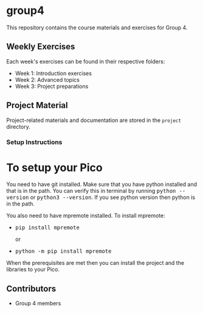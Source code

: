 # group4

This repository contains the course materials and exercises for Group 4.

## Weekly Exercises

Each week's exercises can be found in their respective folders:
- Week 1: Introduction exercises
- Week 2: Advanced topics
- Week 3: Project preparations

## Project Material

Project-related materials and documentation are stored in the `project` directory.

### Setup Instructions

# To setup your Pico

You need to have git installed. Make sure that you have python installed and that is in the path. You can verify this in terminal
by running <kbd>python --version</kbd> or <kbd>python3 --version</kbd>. If you see python version then python is in the path.

You also need to have mpremote installed. To install mpremote:

- <kbd>pip install mpremote</kbd>
  
  or
  
- <kbd>python -m pip install mpremote</kbd>

When the prerequisites are met then you can install the project and the libraries to your Pico.
## Contributors

- Group 4 members
